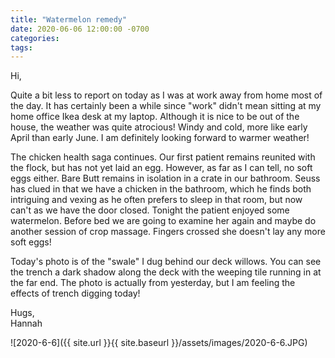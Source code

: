 ```yaml
---
title: "Watermelon remedy"
date: 2020-06-06 12:00:00 -0700
categories:
tags:
---
```


Hi,

Quite a bit less to report on today as I was at work away from home most of the day. It has certainly been a while since "work" didn't mean sitting at my home office Ikea desk at my laptop. Although it is nice to be out of the house, the weather was quite atrocious! Windy and cold, more like early April than early June. I am definitely looking forward to warmer weather!

The chicken health saga continues. Our first patient remains reunited with the flock, but has not yet laid an egg. However, as far as I can tell, no soft eggs either. Bare Butt remains in isolation in a crate in our bathroom. Seuss has clued in that we have a chicken in the bathroom, which he finds both intriguing and vexing as he often prefers to sleep in that room, but now can't as we have the door closed. Tonight the patient enjoyed some watermelon. Before bed we are going to examine her again and maybe do another session of crop massage. Fingers crossed she doesn't lay any more soft eggs!

Today's photo is of the "swale" I dug behind our deck willows. You can see the trench a dark shadow along the deck with the weeping tile running in at the far end. The photo is actually from yesterday, but I am feeling the effects of trench digging today!

Hugs,<br />
Hannah

![2020-6-6]({{ site.url }}{{ site.baseurl }}/assets/images/2020-6-6.JPG)